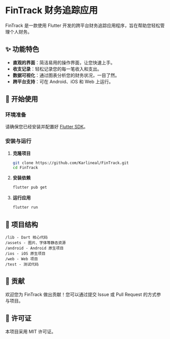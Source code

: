 # FinTrack 财务追踪应用

FinTrack 是一款使用 Flutter 开发的跨平台财务追踪应用程序，旨在帮助您轻松管理个人财务。

## ✨ 功能特色

- **直观的界面**：简洁易用的操作界面，让您快速上手。
- **收支记录**：轻松记录您的每一笔收入和支出。
- **数据可视化**：通过图表分析您的财务状况，一目了然。
- **跨平台支持**：可在 Android、iOS 和 Web 上运行。

## 🚀 开始使用

### 环境准备

请确保您已经安装并配置好 [Flutter SDK](https://flutter.dev/docs/get-started/install)。

### 安装与运行

1.  **克隆项目**
    ```bash
    git clone https://github.com/Karlineal/FinTrack.git
    cd FinTrack
    ```

2.  **安装依赖**
    ```bash
    flutter pub get
    ```

3.  **运行应用**
    ```bash
    flutter run
    ```

## 📝 项目结构

```
/lib - Dart 核心代码
/assets - 图片、字体等静态资源
/android - Android 原生项目
/ios - iOS 原生项目
/web - Web 项目
/test - 测试代码
```

## 🤝 贡献

欢迎您为 FinTrack 做出贡献！您可以通过提交 Issue 或 Pull Request 的方式参与项目。

## 📄 许可证

本项目采用 MIT 许可证。
